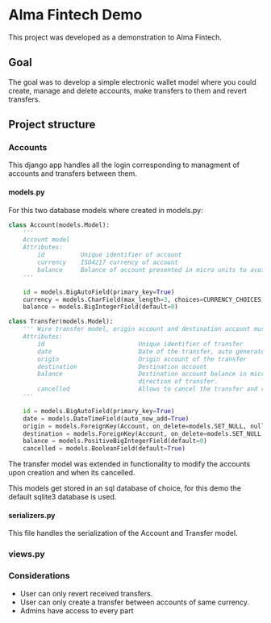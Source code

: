 # Alma Fintech Demo
This project was developed as a demonstration to Alma Fintech.

## Goal
The goal was to develop a simple electronic wallet model where you could create, manage and delete accounts, make 
transfers to them and revert transfers.

## Project structure
### Accounts
This django app handles all the login corresponding to managment of accounts and transfers between them.

#### models.py
For this two database models where created in models.py:
```python
class Account(models.Model):
    '''
    Account model
    Attributes:
        id          Unique identifier of account
        currency    ISO4217 currency of account
        balance     Balance of account presented in micro units to avoid float imprecision
    '''

    id = models.BigAutoField(primary_key=True)
    currency = models.CharField(max_length=3, choices=CURRENCY_CHOICES)
    balance = models.BigIntegerField(default=0)

class Transfer(models.Model):
    ''' Wire transfer model, origin account and destination account must be same currency
    Attributes:
        id                          Unique identifier of transfer
        date                        Date of the transfer, auto generated when creating the transfer
        origin                      Origin account of the transfer
        destination                 Destination account
        balance                     Destination account balance in micro units, forced to be positive to enforce
                                    direction of transfer.
        cancelled                   Allows to cancel the transfer and return the balance to origin account.
    '''

    id = models.BigAutoField(primary_key=True)
    date = models.DateTimeField(auto_now_add=True)
    origin = models.ForeignKey(Account, on_delete=models.SET_NULL, null=True, related_name='out_transfers')
    destination = models.ForeignKey(Account, on_delete=models.SET_NULL, null=True, related_name='in_transfers')
    balance = models.PositiveBigIntegerField(default=0)
    cancelled = models.BooleanField(default=True)

```
The transfer model was extended in functionality to modify the accounts upon creation and when its cancelled.

This models get stored in an sql database of choice, for this demo the default sqlite3 database is used.


#### serializers.py
This file handles the serialization of the Account and Transfer model.

### views.py


### Considerations

 - User can only revert received transfers. 
 - User can only create a transfer between accounts of same currency.
 - Admins have access to every part 